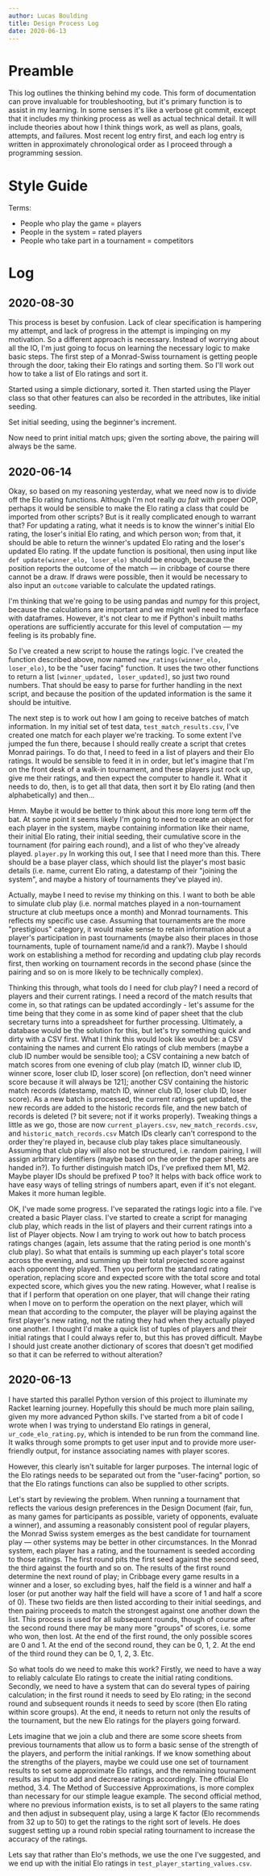 ```yaml
---
author: Lucas Boulding
title: Design Process Log
date: 2020-06-13
---
```


# Preamble

This log outlines the thinking behind my code. This form of documentation can prove invaluable for troubleshooting, but it's primary function is to assist in my learning. In some senses it's like a verbose git commit, except that it includes my thinking process as well as actual technical detail. It will include theories about how I think things work, as well as plans, goals, attempts, and failures. Most recent log entry first, and each log entry is written in approximately chronological order as I proceed through a programming session.


# Style Guide

Terms:

- People who play the game = players
- People in the system = rated players
- People who take part in a tournament = competitors


# Log


## 2020-08-30

This process is beset by confusion. Lack of clear specification is hampering my attempt, and lack of progress in the attempt is impinging on my motivation. So a different approach is necessary. Instead of worrying about all the IO, I'm just going to focus on learning the necessary logic to make basic steps. The first step of a Monrad-Swiss tournament is getting people through the door, taking their Elo ratings and sorting them. So I'll work out how to take a list of Elo ratings and sort it.

Started using a simple dictionary, sorted it. Then started using the Player class so that other features can also be recorded in the attributes, like initial seeding.

Set initial seeding, using the beginner's increment.

Now need to print initial match ups; given the sorting above, the pairing will always be the same. 




## 2020-06-14

Okay, so based on my reasoning yesterday, what we need now is to divide off the Elo rating functions. Although I'm not really *au fait* with proper OOP, perhaps it would be sensible to make the Elo rating a class that could be imported from other scripts? But is it really complicated enough to warrant that? For updating a rating, what it needs is to know the winner's initial Elo rating, the loser's initial Elo rating, and which person won; from that, it should be able to return the winner's updated Elo rating and the loser's updated Elo rating. If the update function is positional, then using input like `def update(winner_elo, loser_elo)` should be enough, because the position reports the outcome of the match — in cribbage of course there cannot be a draw. If draws were possible, then it would be necessary to also input an `outcome` variable to calculate the updated ratings.


I'm thinking that we're going to be using pandas and numpy for this project, because the calculations are important and we might well need to interface with dataframes. However, it's not clear to me if Python's inbuilt maths operations are sufficiently accurate for this level of computation — my feeling is its probably fine.


So I've created a new script to house the ratings logic. I've created the function described above, now named `new_ratings(winner_elo, loser_elo)`, to be the "user facing" function. It uses the two other functions to return a list `[winner_updated, loser_updated]`, so just two round numbers. That should be easy to parse for further handling in the next script, and because the position of the updated information is the same it should be intuitive.


The next step is to work out how I am going to receive batches of match information. In my initial set of test data, `test_match_results.csv`, I've created one match for each player we're tracking. To some extent I've jumped the fun there, because I should really create a script that cretes Monrad pairings. To do that, I need to feed in a list of players and their Elo ratings. It would be sensible to feed it in in order, but let's imagine that I'm on the front desk of a walk-in tournament, and these players just rock up, give me their ratings, and then expect the computer to handle it. What it needs to do, then, is to get all that data, then sort it by Elo rating (and then alphabetically) and then...


Hmm. Maybe it would be better to think about this more long term off the bat. At some point it seems likely I'm going to need to create an object for each player in the system, maybe containing information like their name, their initial Elo rating, their initial seeding, their cumulative score in the tournament (for pairing each round), and a list of who they've already played. `player.py` In working this out, I see that I need more than this. There should be a base player class, which should list the player's most basic details (i.e. name, current Elo rating, a datestamp of their "joining the system", and maybe a history of tournaments they've played in).


Actually, maybe I need to revise my thinking on this. I want to both be able to simulate club play (i.e. normal matches played in a non-tournament structure at club meetups once a month) and Monrad tournaments. This reflects my specific use case. Assuming that tournaments are the more "prestigious" category, it would make sense to retain information about a player's participation in past tournaments (maybe also their places in those tournaments, tuple of tournament name/id and a rank?). Maybe I should work on establishing a method for recording and updating club play records first, then working on tournament records in the second phase (since the pairing and so on is more likely to be technically complex).


Thinking this through, what tools do I need for club play? I need a record of players and their current ratings. I need a record of the match results that come in, so that ratings can be updated accordingly - let's assume for the time being that they come in as some kind of paper sheet that the club secretary turns into a spreadsheet for further processing. Ultimately, a database would be the solution for this, but let's try something quick and dirty with a CSV first. What I think this would look like would be: a CSV containing the names and current Elo ratings of club members (maybe a club ID number would be sensible too); a CSV containing a new batch of match scores from one evening of club play (match ID, winner club ID, winner score, loser club ID, loser score) [on reflection, don't need winner score because it will always be 121]; another CSV containing the historic match records (datestamp, match ID, winner club ID, loser club ID, loser score). As a new batch is processed, the current ratings get updated, the new records are added to the historic records file, and the new batch of records is deleted (? bit severe; not if it works properly). Tweaking things a little as we go, those are now `current_players.csv`, `new_match_records.csv`, and `historic_match_records.csv` Match IDs clearly can't correspond to the order they're played in, because club play takes place simultaneously. Assuming that club play will also not be structured, i.e. random pairing, I will assign arbitrary identifiers (maybe based on the order the paper sheets are handed in?). To further distinguish match IDs, I've prefixed them M1, M2. Maybe player IDs should be prefixed P too? It helps with back office work to have easy ways of telling strings of numbers apart, even if it's not elegant. Makes it more human legible.


OK, I've made some progress. I've separated the ratings logic into a file. I've created a basic Player class. I've started to create a script for managing club play, which reads in the list of players and their current ratings into a list of Player objects. Now I am trying to work out how to batch process ratings changes (again, lets assume that the rating period is one month's club play). So what that entails is summing up each player's total score across the evening, and summing up their total projected score against each opponent they played. Then you perform the standard rating operation, replacing score and expected score with the total score and total expected score, which gives you the new rating. However, what I realise is that if I perform that operation on one player, that will change their rating when I move on to perform the operation on the next player, which will mean that according to the computer, the player will be playing against the first player's new rating, not the rating they had when they actually played one another. I thought I'd make a quick list of tuples of players and their initial ratings that I could always refer to, but this has proved difficult. Maybe I should just create another dictionary of scores that doesn't get modified so that it can be referred to without alteration?  





## 2020-06-13

I have started this parallel Python version of this project to illuminate my Racket learning journey. Hopefully this should be much more plain sailing, given my more advanced Python skills. I've started from a bit of code I wrote when I was trying to understand Elo ratings in general, `ur_code_elo_rating.py`, which is intended to be run from the command line. It walks through some prompts to get user input and to provide more user-friendly output, for instance associating names with player scores.


However, this clearly isn't suitable for larger purposes. The internal logic of the Elo ratings needs to be separated out from the "user-facing" portion, so that the Elo ratings functions can also be supplied to other scripts.


Let's start by reviewing the problem. When running a tournament that reflects the various design preferences in the Design Document (fair, fun, as many games for participants as possible, variety of opponents, evaluate a winner), and assuming a reasonably consistent pool of regular players, the Monrad Swiss system emerges as the best candidate for tournament play  — other systems may be better in other circumstances. In the Monrad system, each player has a rating, and the tournament is seeded according to those ratings. The first round pits the first seed against the second seed, the third against the fourth and so on. The results of the first round determine the next round of play; in Cribbage every game results in a winner and a loser, so excluding byes, half the field is a winner and half a loser (or put another way half the field will have a score of 1 and half a score of 0). These two fields are then listed according to their initial seedings, and then pairing proceeds to match the strongest against one another down the list. This process is used for all subsequent rounds, though of course after the second round there may be many more "groups" of scores, i.e. some who won, then lost. At the end of the first round, the only possible scores are 0 and 1. At the end of the second round, they can be 0, 1, 2. At the end of the third round they can be 0, 1, 2, 3. Etc.


So what tools do we need to make this work? Firstly, we need to have a way to reliably calculate Elo ratings to create the initial rating conditions. Secondly, we need to have a system that can do several types of pairing calculation; in the first round it needs to seed by Elo rating; in the second round and subsequent rounds it needs to seed by score (then Elo rating within score groups). At the end, it needs to return not only the results of the tournament, but the new Elo ratings for the players going forward.


Lets imagine that we join a club and there are some score sheets from previous tournaments that allow us to form a basic sense of the strength of the players, and perform the initial rankings. If we know something about the strengths of the players, maybe we could use one set of tournament results to set some approximate Elo ratings, and the remaining tournament results as input to add and decrease ratings accordingly. The official Elo method, 3.4. The Method of Successive Approximations, is more complex than necessary for our stimple league example. The second official method, where no previous information exists, is to set all players to the same rating and then adjust in subsequent play, using a large K factor (Elo recommends from 32 up to 50) to get the ratings to the right sort of levels. He does suggest setting up a round robin special rating tournament to increase the accuracy of the ratings.


Lets say that rather than Elo's methods, we use the one I've suggested, and we end up with the initial Elo ratings in `test_player_starting_values.csv`.
